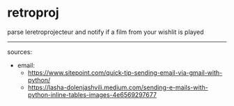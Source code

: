 # retroproj
parse leretroprojecteur and notify if a film from your wishlit is played


---
sources:

- email:
  - https://www.sitepoint.com/quick-tip-sending-email-via-gmail-with-python/
  - https://lasha-dolenjashvili.medium.com/sending-e-mails-with-python-inline-tables-images-4e6569297677

